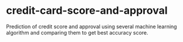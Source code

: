 # credit-card-score-and-approval
Prediction of credit score and approval using several machine learning algorithm and comparing them to get best accuracy score.
